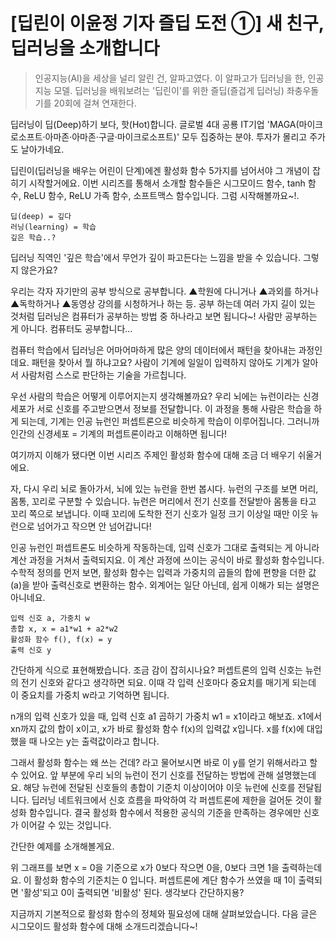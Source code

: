# [딥린이 이윤정 기자 즐딥 도전 ①] 새 친구, 딥러닝을 소개합니다

> 인공지능(AI)을 세상을 널리 알린 건, 알파고였다. 이 알파고가 딥러닝을 한, 인공지능 모델. 
> 딥러닝을 배워보려는 '딥린이'를 위한 즐딥(즐겁게 딥러닝) 좌충우돌기를 20회에 걸쳐 연재한다. 

딥러닝이 딥(Deep)하기 보다, 핫(Hot)합니다. 글로벌 4대 공룡 IT기업 'MAGA(마이크로소프트·아마존·아마존·구글·마이크로소프트)' 모두 집중하는 분야. 투자가 몰리고 주가도 날아가네요. 

딥린이(딥러닝을 배우는 어린이 단계)에겐 활성화 함수 5가지를 넘어서야 그 개념이 잡히기 시작할거에요. 
이번 시리즈를 통해서 소개할 함수들은 시그모이드 함수, tanh 함수, ReLU 함수, ReLU 가족 함수, 소프트맥스 함수입니다. 그럼 시작해볼까요~!.

```
딥(deep) = 깊다     
러닝(learning) = 학습
깊은 학습..?
```

딥러닝 직역인 '깊은 학습'에서 무언가 깊이 파고든다는 느낌을 받을 수 있습니다. 
그렇지 않은가요?

우리는 각자 자기만의 공부 방식으로 공부합니다. 
▲학원에 다니거나 ▲과외를 하거나 ▲독학하거나 ▲동영상 강의를 시청하거나 하는 등. 
공부 하는데 여러 가지 길이 있는 것처럼 딥러닝은 컴퓨터가 공부하는 방법 중 하나라고 보면 됩니다~! 
사람만 공부하는 게 아니다. 컴퓨터도 공부합니다...  

컴퓨터 학습에서 딥러닝은 어마어마하게 많은 양의 데이터에서 패턴을 찾아내는 과정인데요. 
패턴을 찾아서 뭘 하냐고요? 사람이 기계에 일일이 입력하지 않아도 기계가 알아서 사람처럼 스스로 판단하는 기술을 가르칩니다. 

우선 사람의 학습은 어떻게 이루어지는지 생각해볼까요? 우리 뇌에는 뉴런이라는 신경 세포가 서로 신호를 주고받으면서 정보를 전달합니다. 
이 과정을 통해 사람은 학습을 하게 되는데, 기계는 인공 뉴런인 퍼셉트론으로 비슷하게 학습이 이루어집니다. 
그러니까 인간의 신경세포 = 기계의 퍼셉트론이라고 이해하면 됩니다!

여기까지 이해가 됐다면 이번 시리즈 주제인 활성화 함수에 대해 조금 더 배우기 쉬울거에요.  

자, 다시 우리 뇌로 돌아가서, 뇌에 있는 뉴런을 한번 봅시다. 뉴런의 구조를 보면 머리, 몸통, 꼬리로 구분할 수 있습니다. 
뉴런은 머리에서 전기 신호를 전달받아 몸통을 타고 꼬리 쪽으로 보냅니다. 
이때 꼬리에 도착한 전기 신호가 일정 크기 이상일 때만 이웃 뉴런으로 넘어가고 작으면 안 넘어갑니다!

인공 뉴런인 퍼셉트론도 비슷하게 작동하는데, 입력 신호가 그대로 출력되는 게 아니라 계산 과정을 거쳐서 출력되지요. 
이 계산 과정에 쓰이는 공식이 바로 활성화 함수입니다. 수학적 정의를 먼저 보면, 
활성화 함수는 입력과 가중치의 곱들의 합에 편향을 더한 값(a)을 받아 출력신호로 변환하는 함수. 
외계어는 일단 아닌데, 쉽게 이해가 되는 설명은 아니네요. 

```
입력 신호 a, 가중치 w
총합 x, x = a1*w1 + a2*w2
활성화 함수 f(), f(x) = y 
출력 신호 y
```

간단하게 식으로 표현해봤습니다. 조금 감이 잡히시나요? 
퍼셉트론의 입력 신호는 뉴런의 전기 신호와 같다고 생각하면 되요. 
이때 각 입력 신호마다 중요치를 매기게 되는데 이 중요치를 가중치 w라고 기억하면 됩니다. 

n개의 입력 신호가 있을 때, 입력 신호 a1 곱하기 가중치 w1 = x1이라고 해보죠. 
x1에서 xn까지 값의 합이 x이고, x가 바로 활성화 함수 f(x)의 입력값 x입니다. 
x를 f(x)에 대입했을 때 나오는 y는 출력값이라고 합니다. 

그래서 활성화 함수는 왜 쓰는 건데? 라고 물어보시면 바로 이 y를 얻기 위해서라고 할 수 있어요. 
앞 부분에 우리 뇌의 뉴런이 전기 신호를 전달하는 방법에 관해 설명했는데요. 
해당 뉴런에 전달된 신호들의 총합이 기준치 이상이어야 이웃 뉴런에 신호를 전달됩니다. 
딥러닝 네트워크에서 신호 흐름을 파악하여 각 퍼셉트론에 제한을 걸어둔 것이 활성화 함수입니다. 
결국 활성화 함수에서 적용한 공식의 기준을 만족하는 경우에만 신호가 이어갈 수 있는 것입니다. 

간단한 예제를 소개해볼게요. 

위 그래프를 보면 x = 0을 기준으로 x가 0보다 작으면 0을, 0보다 크면 1을 출력하는데요. 
이 활성화 함수의 기준치는 0 입니다. 
퍼셉트론에 계단 함수가 쓰였을 때 1이 출력되면 '활성'되고 0이 출력되면 '비활성' 된다. 생각보다 간단하지용?

지금까지 기본적으로 활성화 함수의 정체와 필요성에 대해 살펴보았습니다. 
다음 글은 시그모이드 활성화 함수에 대해 소개드리겠습니다~!
